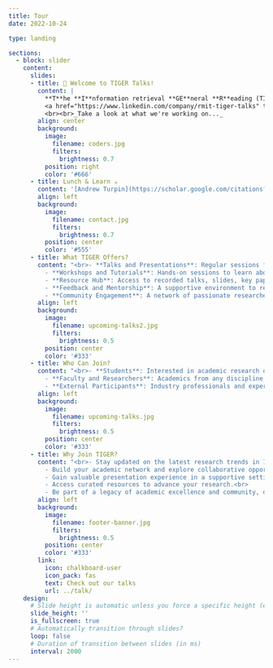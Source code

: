 ```yaml
---
title: Tour
date: 2022-10-24

type: landing

sections:
  - block: slider
    content:
      slides:
      - title: 👋 Welcome to TIGER Talks!
        content: |
          **T**he **I**nformation retrieval **GE**neral **R**eading (TIGER) Group         
          <a href="https://www.linkedin.com/company/rmit-tiger-talks" target="_blank"><i class="fa-brands fa-linkedin"></i></a>&nbsp;&nbsp;<a href="https://x.com/RMITIGER" target="_blank"><i class="fa-brands fa-square-x-twitter"></i></a>
          <br><br>_Take a look at what we're working on..._
        align: center
        background:
          image:
            filename: coders.jpg
            filters:
              brightness: 0.7
          position: right
          color: '#666'
      - title: Lunch & Learn ☕️
        content: '[Andrew Turpin](https://scholar.google.com/citations?user=lCZblDwAAAAJ&hl=en) founded TIGER in 2006 and organized weekly meetings for quite some time. TIGER aims to foster a vibrant research community by connecting students, staff, and external collaborators to explore cutting-edge topics, share insights, and advance knowledge across diverse domains.<br>Share your knowledge with the group and explore exciting new IR-related topics together!'
        align: left
        background:
          image:
            filename: contact.jpg
            filters:
              brightness: 0.7
          position: center
          color: '#555'
      - title: What TIGER Offers?
        content: "<br>- **Talks and Presentations**: Regular sessions featuring students, faculty, and external experts sharing their research and insights.<br>
          - **Workshops and Tutorials**: Hands-on sessions to learn about new methodologies, tools, and frameworks.<br>
          - **Resource Hub**: Access to recorded talks, slides, key papers, and other academic materials.<br>
          - **Feedback and Mentorship**: A supportive environment to refine ideas, present work, and receive constructive feedback.<br>
          - **Community Engagement**: A network of passionate researchers fostering cross-disciplinary connections."
        align: left
        background:
          image:
            filename: upcoming-talks2.jpg
            filters:
              brightness: 0.5
          position: center
          color: '#333'
      - title: Who Can Join?
        content: "<br>- **Students**: Interested in academic research or looking to showcase their work.<br>
          - **Faculty and Researchers**: Academics from any discipline seeking to engage in dynamic discussions and collaborations.<br>
          - **External Participants**: Industry professionals and experts contributing unique insights and perspectives."
        align: left
        background:
          image:
            filename: upcoming-talks.jpg
            filters:
              brightness: 0.5
          position: center
          color: '#333'
      - title: Why Join TIGER?
        content: "<br>- Stay updated on the latest research trends in IR, RecSys, NLP, HCI, LLM, and beyond.<br>
          - Build your academic network and explore collaborative opportunities.<br>
          - Gain valuable presentation experience in a supportive setting.<br>
          - Access curated resources to advance your research.<br>
          - Be part of a legacy of academic excellence and community, originally established in 2006."
        align: left
        background:
          image:
            filename: footer-banner.jpg
            filters:
              brightness: 0.5
          position: center
          color: '#333'
        link:
          icon: chalkboard-user
          icon_pack: fas
          text: Check out our talks
          url: ../talk/
    design:
      # Slide height is automatic unless you force a specific height (e.g. '400px')
      slide_height: ''
      is_fullscreen: true
      # Automatically transition through slides?
      loop: false
      # Duration of transition between slides (in ms)
      interval: 2000
---
```


